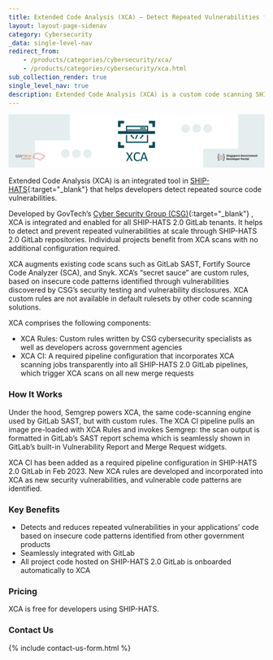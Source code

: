 ```yaml
---
title: Extended Code Analysis (XCA) – Detect Repeated Vulnerabilities from Security Testing in Code  
layout: layout-page-sidenav
category: Cybersecurity
_data: single-level-nav
redirect_from:
    - /products/categories/cybersecurity/xca/
    - /products/categories/cybersecurity/xca.html
sub_collection_render: true
single_level_nav: true
description: Extended Code Analysis (XCA) is a custom code scanning SHIP-HATS 2.0 GitLab integration that detects repeated vulnerabilities in code.
---
```


![Extended Code Analysis (XCA) header banner](/assets/img/XCA-HeaderBanner-v2.png)

Extended Code Analysis (XCA) is an integrated tool in [SHIP-HATS](/products/categories/devops/ship-hats/overview.html){:target="_blank"} that helps developers  detect repeated source code vulnerabilities. 

Developed by GovTech’s [Cyber Security Group (CSG)](https://www.tech.gov.sg/cyber-security-group){:target="_blank"} , XCA is integrated and enabled for all SHIP-HATS 2.0 GitLab tenants. It helps to detect and prevent repeated vulnerabilities at scale through SHIP-HATS 2.0 GitLab repositories. Individual projects benefit from XCA scans with no additional configuration required.

XCA augments existing code scans such as GitLab SAST, Fortify Source Code Analyzer (SCA), and Snyk. XCA’s “secret sauce” are custom rules, based on insecure code patterns identified through vulnerabilities discovered by CSG’s security testing  and vulnerability disclosures. XCA custom rules are not available in default rulesets by other code scanning solutions.

XCA comprises the following components:
- XCA Rules: Custom rules written by CSG cybersecurity specialists as well as developers across government agencies
- XCA CI: A required pipeline configuration that incorporates XCA scanning jobs transparently into all SHIP-HATS 2.0 GitLab pipelines, which trigger XCA scans on all new merge requests

### How It Works 

Under the hood, Semgrep powers XCA, the same code-scanning engine used by GitLab SAST, but with custom rules. The XCA CI pipeline pulls an image pre-loaded with XCA Rules and invokes Semgrep: the scan output is formatted in GitLab’s SAST report schema which is seamlessly shown in GitLab’s built-in Vulnerability Report and Merge Request widgets.

XCA CI has been added as a required pipeline configuration in SHIP-HATS 2.0 GitLab in Feb 2023. New XCA rules are developed and incorporated into XCA as new security vulnerabilities, and vulnerable code patterns are identified.

### Key Benefits

- Detects and reduces repeated vulnerabilities in your applications’ code based on insecure code patterns identified from other government products
- Seamlessly integrated with GitLab
- All project code hosted on SHIP-HATS 2.0 GitLab is onboarded automatically to XCA

### Pricing

XCA is free for developers using SHIP-HATS.

### Contact Us

{% include contact-us-form.html %}

